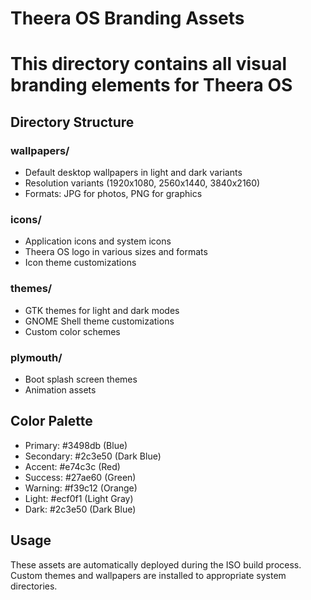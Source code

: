 # Theera OS Branding Assets
# This directory contains all visual branding elements for Theera OS

## Directory Structure

### wallpapers/
- Default desktop wallpapers in light and dark variants
- Resolution variants (1920x1080, 2560x1440, 3840x2160)
- Formats: JPG for photos, PNG for graphics

### icons/
- Application icons and system icons
- Theera OS logo in various sizes and formats
- Icon theme customizations

### themes/
- GTK themes for light and dark modes
- GNOME Shell theme customizations
- Custom color schemes

### plymouth/
- Boot splash screen themes
- Animation assets

## Color Palette
- Primary: #3498db (Blue)
- Secondary: #2c3e50 (Dark Blue)
- Accent: #e74c3c (Red)
- Success: #27ae60 (Green)
- Warning: #f39c12 (Orange)
- Light: #ecf0f1 (Light Gray)
- Dark: #2c3e50 (Dark Blue)

## Usage
These assets are automatically deployed during the ISO build process.
Custom themes and wallpapers are installed to appropriate system directories.
